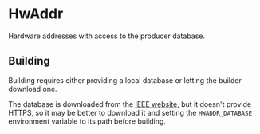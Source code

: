 HwAddr
======
Hardware addresses with access to the producer database.

Building
--------
Building requires either providing a local database or letting the builder
download one.

The database is downloaded from the [IEEE
website](http://standards.ieee.org/develop/regauth/oui/oui.txt), but it doesn't
provide HTTPS, so it may be better to download it and setting the
`HWADDR_DATABASE` environment variable to its path before building.
